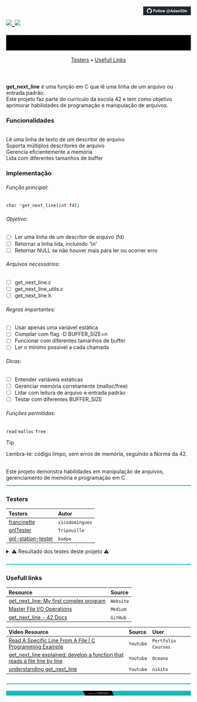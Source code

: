 <a href="https://github.com/AdaoG0n" style="pointer-events: none;"> <img src="https://github.com/AdaoG0n/AdaoG0n/blob/main/assests/Followbutton.png" width="130" align="right"/></a>

# <a href="#" style="pointer-events: none;"> <img src="https://img.shields.io/badge/status-0%20%2F%20100%20%E2%98%85-success?color=%2312bab9&style=flat-square"/> <img src="https://img.shields.io/github/last-commit/AdaoG0n/42-get_next_line?style=flat-square&color=%2312bab9" /> </a>

 ![](https://github.com/AdaoG0n/AdaoG0n/blob/main/assests/animated%20gifs/getnextline.gif)
 <p align="center">
  <a href="#testers">Testers</a>  •  <a href="#usefull-links">Usefull Links</a> 
</p>

#
<br/>**get_next_line** é uma função em C que lê uma linha de um arquivo ou entrada padrão. 
<br/>Este projeto faz parte do currículo da escola 42 e tem como objetivo aprimorar habilidades de programação e manipulação de arquivos.

### Funcionalidades

<br/>Lê uma linha de texto de um descritor de arquivo
<br/>Suporta múltiplos descritores de arquivo
<br/>Gerencia eficientemente a memória
<br/>Lida com diferentes tamanhos de buffer

### Implementação

###### Função principal:

```sh
char *get_next_line(int fd);
```

######   Objetivo:

- [ ] Ler uma linha de um descritor de arquivo (fd)
- [ ] Retornar a linha lida, incluindo '\n'
- [ ] Retornar NULL se não houver mais para ler ou ocorrer erro

 ###### Arquivos necessários:

 - [ ] get_next_line.c
 - [ ] get_next_line_utils.c
 - [ ] get_next_line.h

###### Regras importantes:

- [ ] Usar apenas uma variável estática
- [ ] Compilar com flag -D BUFFER_SIZE=n
- [ ] Funcionar com diferentes tamanhos de buffer
- [ ] Ler o mínimo possível a cada chamada

 ###### Dicas:

- [ ] Entender variáveis estáticas
- [ ] Gerenciar memória corretamente (malloc/free)
- [ ] Lidar com leitura de arquivo e entrada padrão
- [ ] Testar com diferentes BUFFER_SIZE

 ###### Funções permitidas:

`read`
`malloc`
`free`

>[!TIP]
>Lembra-te: código limpo, sem erros de memória, seguindo a Norma da 42.

<br/>Este projeto demonstra habilidades em manipulação de arquivos, gerenciamento de memória e programação em C
![](https://github.com/AdaoG0n/AdaoG0n/blob/main/assests/bar.png)

### Testers
| Testers                                                           | Autor           |
| :---------------------------------------------------------------- | :---            |
| [francinette](https://github.com/xicodomingues/francinette)       | `xicodomingues` |
| [gnlTester](https://github.com/Tripouille/gnlTester)              | `Tripouille`    |
| [gnl-station-tester](https://github.com/kodpe/gnl-station-tester) | `kodpe`         |

<details>
<summary> ⚠️ Resultado dos testes deste projeto ⚠️</summary>

![](https://github.com/AdaoG0n/42-get_next_line/blob/main/getnextline.png)
 
</details>

![](https://github.com/AdaoG0n/AdaoG0n/blob/main/assests/bar.png)

### Usefull links

| Resource                                                                              | Source    |
| :-------------------------------------------------------------------------------------| :-------- |
| [get_next_line: My first complex program](https://yannick.eu/gnl)                     | `Website` |
| [Master File I/O Operations](https://medium.com/p/5fb001d1fff5)                       | `Medium`  |
| [get_next_line - 42 Docs](https://harm-smits.github.io/42docs/projects/get_next_line) | `GitHub`  |

| Video Resource                                                                                                            | Source    | User |
| :------------------------------------------------------------------------------------------------------------------------ | :-------- | :--- |
| [Read A Specific Line From A File \| C Programming Example](https://www.youtube.com/watch?v=w0mgn6OLKUs)                  | `Youtube` | `Portfolio Courses` |
| [get_next_line explained: develop a function that reads a file line by line](https://www.youtube.com/watch?v=8E9siq7apUU) | `Youtube` | `Oceano` |
| [understanding get_next_line](https://www.youtube.com/watch?v=-Mt2FdJjVno)                                                | `Youtube` | `nikito` |

![](https://github.com/AdaoG0n/AdaoG0n/blob/main/assests/bar.png)

![](https://github.com/AdaoG0n/AdaoG0n/blob/main/assests/animated%20gifs/madeby.gif)
